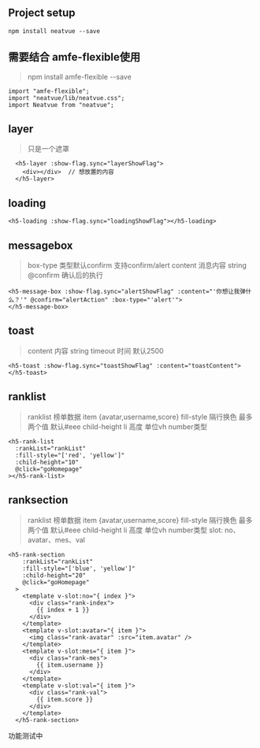 ## Project setup
```
npm install neatvue --save
```

## 需要结合 amfe-flexible使用
> npm install amfe-flexible --save
```
import "amfe-flexible";
import "neatvue/lib/neatvue.css";
import Neatvue from "neatvue";
```

## layer
> 只是一个遮罩
```
  <h5-layer :show-flag.sync="layerShowFlag">
    <div></div>  // 想放置的内容
  </h5-layer>
```

## loading
```
<h5-loading :show-flag.sync="loadingShowFlag"></h5-loading>
```

## messagebox
> box-type 类型默认confirm    支持confirm/alert
> content 消息内容 string
> @confirm 确认后的执行
```
<h5-message-box :show-flag.sync="alertShowFlag" :content="'你想让我弹什么？'" @confirm="alertAction" :box-type="'alert'">
</h5-message-box>
```

## toast
> content 内容 string
> timeout 时间 默认2500
```
<h5-toast :show-flag.sync="toastShowFlag" :content="toastContent"></h5-toast>
```

## ranklist
> ranklist 榜单数据  item {avatar,username,score}
> fill-style 隔行换色 最多两个值 默认#eee
> child-height  li 高度 单位vh number类型
```
<h5-rank-list
  :rankList="rankList"
  :fill-style="['red', 'yellow']"
  :child-height="10"
  @click="goHomepage"
></h5-rank-list>
```

## ranksection
> ranklist 榜单数据  item {avatar,username,score}
> fill-style 隔行换色 最多两个值 默认#eee
> child-height  li 高度 单位vh number类型
> slot:  no、avatar、mes、val
```
<h5-rank-section
    :rankList="rankList"
    :fill-style="['blue', 'yellow']"
    :child-height="20"
    @click="goHomepage"
  >
    <template v-slot:no="{ index }">
      <div class="rank-index">
        {{ index + 1 }}
      </div>
    </template>
    <template v-slot:avatar="{ item }">
      <img class="rank-avatar" :src="item.avatar" />
    </template>
    <template v-slot:mes="{ item }">
      <div class="rank-mes">
        {{ item.username }}
      </div>
    </template>
    <template v-slot:val="{ item }">
      <div class="rank-val">
        {{ item.score }}
      </div>
    </template>
  </h5-rank-section>
```

功能测试中
